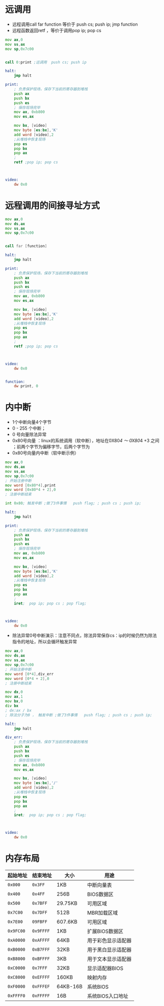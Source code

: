 # 远调用   

+ 远程调用call far function 等价于 push cs; push ip; jmp function 
+ 远程函数返回retf ，等价于调用pop ip; pop cs 
```asm
mov ax,0
mov ss,ax
mov sp,0x7c00


call 0:print ;远调用  push cs; push ip

halt:
    jmp halt

print:
    ; 负责保护现场，保存下当前的寄存器到堆栈
    push ax
    push bx 
    push es 
    ; 保存现场完毕
    mov ax, 0xb800
    mov es,ax 

    mov bx, [video]
    mov byte [es:bx],'K'
    add word [video],2 
    ;从堆栈中恢复现场
    pop es
    pop bx
    pop ax 
    ;
    retf ;pop ip; pop cs 



video:
    dw 0x0


```

# 远程调用的间接寻址方式
```asm
mov ax,0
mov ds,ax 
mov ss,ax
mov sp,0x7c00


call far [function]

halt:
    jmp halt

print:
    ; 负责保护现场，保存下当前的寄存器到堆栈
    push ax
    push bx 
    push es 
    ; 保存现场完毕
    mov ax, 0xb800
    mov es,ax 

    mov bx, [video]
    mov byte [es:bx],'K'
    add word [video],2 
    ;从堆栈中恢复现场
    pop es
    pop bx
    pop ax 
    ;
    retf ;pop ip; pop cs 



video:
    dw 0x0


function:
    dw print, 0 

```

# 内中断 
+ 1个中断向量4个字节
+ 0 - 255 个中断；
+ 0 号向量除法异常
+ 0x80号向量 ：linux的系统调用（软中断），地址在0X80*4 ～ 0X80*4 +3 之间 ；前两个字节为偏移字节，后两个字节为
+ 0x80号向量内中断（软中断示例）
```asm
mov ax,0
mov ds,ax 
mov ss,ax
mov sp,0x7c00
; 开始注册中断
mov word [0x80*4],print 
mov word [0x80*4 + 2],0  
; 注册中断结束

int 0x80; 触发中断 ;做了3件事情   push flag; ; push cs ; push ip;

halt:
    jmp halt

print:
    ; 负责保护现场，保存下当前的寄存器到堆栈
    push ax
    push bx 
    push es 
    ; 保存现场完毕
    mov ax, 0xb800
    mov es,ax 

    mov bx, [video]
    mov byte [es:bx],'K'
    add word [video],2 
    ;从堆栈中恢复现场
    pop es
    pop bx
    pop ax 
    ;
    iret;  pop ip; pop cs ; pop flag;



video:
    dw 0x0
```
+ 除法异常0号中断演示：注意不同点，除法异常保存cs：ip的时候仍然为除法指令的地址，所以会循环触发异常
```asm
mov ax,0
mov ds,ax 
mov ss,ax
mov sp,0x7c00
; 开始注册中断
mov word [0*4],div_err 
mov word [0*4 + 2],0  
; 注册中断结束

mov dx,0
mov ax,1
mov bx,0 
div bx  
; dx:ax / bx 
; 除法分子为0 ， 触发中断 ;做了3件事情   push flag; ; push cs ; push ip;

halt:
    jmp halt

div_err:
    ; 负责保护现场，保存下当前的寄存器到堆栈
    push ax
    push bx 
    push es 
    ; 保存现场完毕
    mov ax, 0xb800
    mov es,ax 

    mov bx, [video]
    mov byte [es:bx],'/'
    add word [video],2 
    ;从堆栈中恢复现场
    pop es
    pop bx
    pop ax 
    ;
    iret;  pop ip; pop cs ; pop flag;



video:
    dw 0x0


```



# 内存布局
| 起始地址 | 结束地址 | 大小 | 用途 |
| ------  | ------- | ------ | ---- |
| `0x000` | `0x3FF` | 1KB | 中断向量表 | 
| `0x400` | `0x4FF` | 256B | BIOS数据区 | 
| `0x500` | `0x7BFF` | 29.75KB | 可用区域 | 
| `0x7C00` | `0x7DFF` | 512B | MBR加载区域 | 
| `0x7E00` | `09FBFF` | 607.6KB | 可用区域 | 
| `0x9FC00` | `0x9FFFF` | 1KB | 扩展BIOS数据区 | 
| `0xA0000` | `0xAFFFF` | 64KB | 用于彩色显示适配器 | 
| `0xB0000` | `0xB7FFF` | 32KB | 用于黑白显示适配器 | 
| `0xB8000` | `0xBFFFF` | 3KB | 用于文本显示适配器 | 
| `0xC0000` | `0x7FFF` | 32KB | 显示适配器BIOS | 
| `0xC8000` | `0xEFFFF` | 160KB | 映射内存 | 
| `0xF0000` | `0xFFFEF` | 64KB-16B | 系统BIOS | 
| `0xFFFF0` | `0xFFFFF` | 16B | 系统BIOS入口地址 | 
